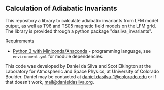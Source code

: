 Calculation of Adiabatic Invariants
---------------------------------------

This repository a library to calculate adiabatic invariants from LFM model output, as well as T96 and TS05 magnetic field models on the LFM grid. The library is provided through a python package "dasilva_invariants".

Requirements
* [Python 3 with Miniconda/Anaconda](https://docs.conda.io/en/latest/miniconda.html) - programming language, see `environment.yml` for module dependencies.

This code was developed by Daniel da Silva and Scot Elkington at the Laboratory for Atmospheric and Space Physics, at University of Colorado Boulder. Daniel may be contacted at [daniel.dasilva-1@colorado.edu](mailto:daniel.dasilva-1@colorado.edu) or if that doesn't work, [mail@danieldasilva.org](mailto:mail@danieldasilva.org).
